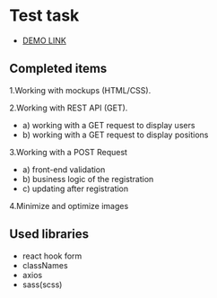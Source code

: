 # Test task
- [DEMO LINK](https://basil-panasiuk.github.io/abz_agency/)

## Completed items
1.Working with mockups (HTML/CSS).

2.Working with REST API (GET).
- a) working with a GET request to display users
- b) working with a GET request to display positions

3.Working with a POST Request
- a) front-end validation
- b) business logic of the registration
- c) updating after registration

4.Minimize and optimize images

## Used libraries
- react hook form
- classNames
- axios
- sass(scss)

